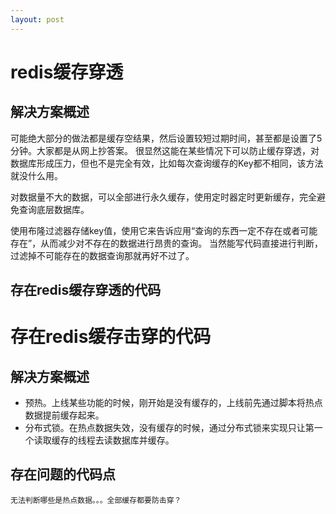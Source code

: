 ```yaml
---
layout: post
---
```

# redis缓存穿透

## 解决方案概述

可能绝大部分的做法都是缓存空结果，然后设置较短过期时间，甚至都是设置了5分钟。大家都是从网上抄答案。
很显然这能在某些情况下可以防止缓存穿透，对数据库形成压力，但也不是完全有效，比如每次查询缓存的Key都不相同，该方法就没什么用。

对数据量不大的数据，可以全部进行永久缓存，使用定时器定时更新缓存，完全避免查询底层数据库。

使用布隆过滤器存储key值，使用它来告诉应用“查询的东西一定不存在或者可能存在”，从而减少对不存在的数据进行昂贵的查询。
当然能写代码直接进行判断，过滤掉不可能存在的数据查询那就再好不过了。

## 存在redis缓存穿透的代码


# 存在redis缓存击穿的代码

## 解决方案概述

- 预热。上线某些功能的时候，刚开始是没有缓存的，上线前先通过脚本将热点数据提前缓存起来。
- 分布式锁。在热点数据失效，没有缓存的时候，通过分布式锁来实现只让第一个读取缓存的线程去读数据库并缓存。

## 存在问题的代码点

    无法判断哪些是热点数据。。。全部缓存都要防击穿？


    






